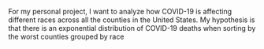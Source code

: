 For my personal project, I want to analyze how COVID-19 is affecting different races across all the counties in the United States. My hypothesis is that there is an exponential distribution of COVID-19 deaths when sorting by the worst counties grouped by race

